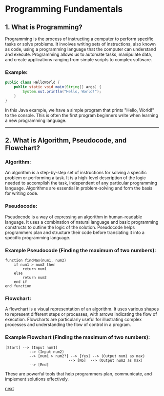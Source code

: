 # Programming Fundamentals

## 1. What is Programming?

Programming is the process of instructing a computer to perform specific tasks or solve problems. It involves writing sets of instructions, also known as code, using a programming language that the computer can understand and execute. Programming allows us to automate tasks, manipulate data, and create applications ranging from simple scripts to complex software.

### Example:

```java
public class HelloWorld {
    public static void main(String[] args) {
        System.out.println("Hello, World!");
    }
}
```

In this Java example, we have a simple program that prints "Hello, World!" to the console. This is often the first program beginners write when learning a new programming language.

---

## 2. What is Algorithm, Pseudocode, and Flowchart?

### Algorithm:

An algorithm is a step-by-step set of instructions for solving a specific problem or performing a task. It is a high-level description of the logic needed to accomplish the task, independent of any particular programming language. Algorithms are essential in problem-solving and form the basis for writing code.

### Pseudocode:

Pseudocode is a way of expressing an algorithm in human-readable language. It uses a combination of natural language and basic programming constructs to outline the logic of the solution. Pseudocode helps programmers plan and structure their code before translating it into a specific programming language.

### Example Pseudocode (Finding the maximum of two numbers):

```
function findMax(num1, num2)
    if num1 > num2 then
        return num1
    else
        return num2
    end if
end function
```

### Flowchart:

A flowchart is a visual representation of an algorithm. It uses various shapes to represent different steps or processes, with arrows indicating the flow of execution. Flowcharts are particularly useful for illustrating complex processes and understanding the flow of control in a program.

### Example Flowchart (Finding the maximum of two numbers):

```
[Start] --> (Input num1)
           --> (Input num2)
           --> [num1 > num2?] --> [Yes] --> (Output num1 as max)
                             --> [No]  --> (Output num2 as max)
           --> [End]
```

These are powerful tools that help programmers plan, communicate, and implement solutions effectively.

[next](./Module_2_Java%20Programming%20Fundamentals.md)